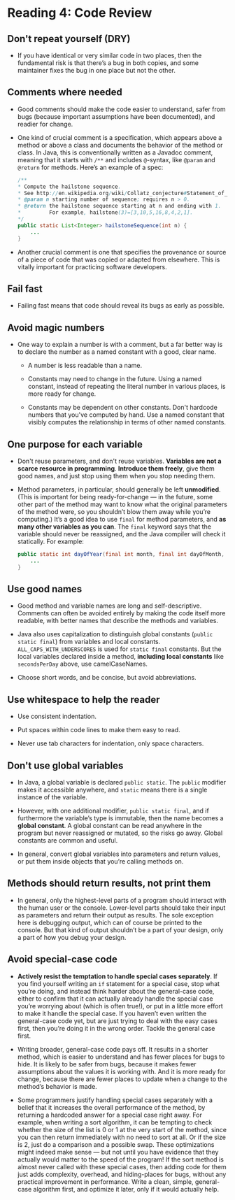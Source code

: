 # Reading 4: Code Review


## Don't repeat yourself (DRY)

* If you have identical or very similar code in two places, then the fundamental risk is that there’s a bug in both copies, and some maintainer fixes the bug in one place but not the other.


## Comments where needed

* Good comments should make the code easier to understand, safer from bugs (because important assumptions have been documented), and readier for change.

* One kind of crucial comment is a specification, which appears above a method or above a class and documents the behavior of the method or class. In Java, this is conventionally written as a Javadoc comment, meaning that it starts with ``/**`` and includes ``@``-syntax, like ``@param`` and ``@return`` for methods. Here’s an example of a spec:

    ```java
    /**
    * Compute the hailstone sequence.
    * See http://en.wikipedia.org/wiki/Collatz_conjecture#Statement_of_the_problem
    * @param n starting number of sequence; requires n > 0.
    * @return the hailstone sequence starting at n and ending with 1.
    *         For example, hailstone(3)=[3,10,5,16,8,4,2,1].
    */
    public static List<Integer> hailstoneSequence(int n) {
        ...
    }
    ```

* Another crucial comment is one that specifies the provenance or source of a piece of code that was copied or adapted from elsewhere. This is vitally important for practicing software developers.


## Fail fast

* Failing fast means that code should reveal its bugs as early as possible. 


## Avoid magic numbers

* One way to explain a number is with a comment, but a far better way is to declare the number as a named constant with a good, clear name.

    * A number is less readable than a name.

    * Constants may need to change in the future. Using a named constant, instead of repeating the literal number in various places, is more ready for change.

    * Constants may be dependent on other constants. Don't hardcode numbers that you've computed by hand. Use a named constant that visibly computes the relationship in terms of other named constants.


## One purpose for each variable

* Don't reuse parameters, and don't reuse variables. **Variables are not a scarce resource in programming**. **Introduce them freely**, give them good names, and just stop using them when you stop needing them.

* Method parameters, in particular, should generally be left **unmodified**. (This is important for being ready-for-change — in the future, some other part of the method may want to know what the original parameters of the method were, so you shouldn’t blow them away while you’re computing.) It’s a good idea to use ``final`` for method parameters, and **as many other variables as you can**. The ``final`` keyword says that the variable should never be reassigned, and the Java compiler will check it statically. For example:

    ```java
    public static int dayOfYear(final int month, final int dayOfMonth, final int year) {
        ...
    }
    ```


## Use good names

* Good method and variable names are long and self-descriptive. Comments can often be avoided entirely by making the code itself more readable, with better names that describe the methods and variables.

* Java also uses capitalization to distinguish global constants (``public static final``) from variables and local constants. ``ALL_CAPS_WITH_UNDERSCORES`` is used for ``static final`` constants. But the local variables declared inside a method, **including local constants** like ``secondsPerDay`` above, use camelCaseNames.

* Choose short words, and be concise, but avoid abbreviations. 


## Use whitespace to help the reader

* Use consistent indentation.

* Put spaces within code lines to make them easy to read.

* Never use tab characters for indentation, only space characters.


## Don't use global variables

* In Java, a global variable is declared ``public static``. The ``public`` modifier makes it accessible anywhere, and ``static`` means there is a single instance of the variable.

* However, with one additional modifier, ``public static final``, and if furthermore the variable’s type is immutable, then the name becomes a **global constant**. A global constant can be read anywhere in the program but never reassigned or mutated, so the risks go away. Global constants are common and useful.

* In general, convert global variables into parameters and return values, or put them inside objects that you’re calling methods on. 


## Methods should return results, not print them

* In general, only the highest-level parts of a program should interact with the human user or the console. Lower-level parts should take their input as parameters and return their output as results. The sole exception here is debugging output, which can of course be printed to the console. But that kind of output shouldn’t be a part of your design, only a part of how you debug your design.


## Avoid special-case code

* **Actively resist the temptation to handle special cases separately**. If you find yourself writing an ``if`` statement for a special case, stop what you’re doing, and instead think harder about the general-case code, either to confirm that it can actually already handle the special case you’re worrying about (which is often true!), or put in a little more effort to make it handle the special case. If you haven’t even written the general-case code yet, but are just trying to deal with the easy cases first, then you’re doing it in the wrong order. Tackle the general case first.

* Writing broader, general-case code pays off. It results in a shorter method, which is easier to understand and has fewer places for bugs to hide. It is likely to be safer from bugs, because it makes fewer assumptions about the values it is working with. And it is more ready for change, because there are fewer places to update when a change to the method’s behavior is made.

* Some programmers justify handling special cases separately with a belief that it increases the overall performance of the method, by returning a hardcoded answer for a special case right away. For example, when writing a sort algorithm, it can be tempting to check whether the size of the list is 0 or 1 at the very start of the method, since you can then return immediately with no need to sort at all. Or if the size is 2, just do a comparison and a possible swap. These optimizations might indeed make sense — but not until you have evidence that they actually would matter to the speed of the program! If the sort method is almost never called with these special cases, then adding code for them just adds complexity, overhead, and hiding-places for bugs, without any practical improvement in performance. Write a clean, simple, general-case algorithm first, and optimize it later, only if it would actually help.
